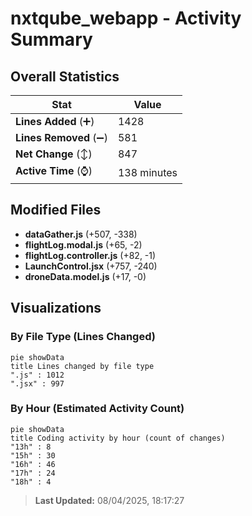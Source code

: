 # nxtqube_webapp - Activity Summary 

## Overall Statistics

| Stat                   | Value                                                             |
| ---------------------- | ----------------------------------------------------------------- |
| **Lines Added** (➕)   | 1428                                          |
| **Lines Removed** (➖) | 581                                        |
| **Net Change** (↕)    | 847                |
| **Active Time** (⌚)   | 138 minutes |


## Modified Files
- **dataGather.js** (+507, -338)
- **flightLog.modal.js** (+65, -2)
- **flightLog.controller.js** (+82, -1)
- **LaunchControl.jsx** (+757, -240)
- **droneData.model.js** (+17, -0)

## Visualizations

### By File Type (Lines Changed)

```mermaid
pie showData
title Lines changed by file type
".js" : 1012
".jsx" : 997
```

### By Hour (Estimated Activity Count)

```mermaid
pie showData
title Coding activity by hour (count of changes)
"13h" : 8
"15h" : 30
"16h" : 46
"17h" : 24
"18h" : 4
```


> **Last Updated:** 08/04/2025, 18:17:27
